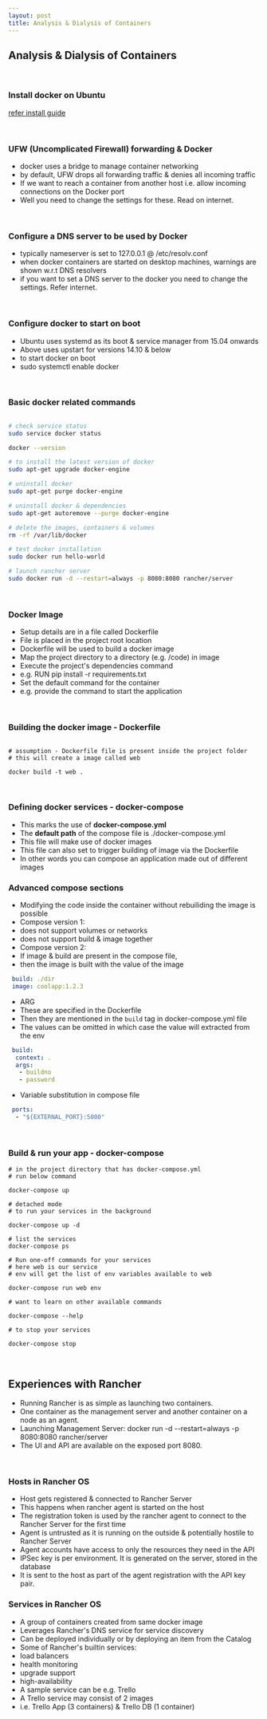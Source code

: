 ```yaml
---
layout: post
title: Analysis & Dialysis of Containers
---
```


## Analysis & Dialysis of Containers

<br />

### Install docker on Ubuntu

[refer install guide](https://docs.docker.com/engine/installation/linux/ubuntulinux/)

<br />

### UFW (Uncomplicated Firewall) forwarding & Docker

- docker uses a bridge to manage container networking
- by default, UFW drops all forwarding traffic & denies all incoming traffic
- If we want to reach a container from another host i.e. allow incoming connections on the Docker port
- Well you need to change the settings for these. Read on internet.

<br />

### Configure a DNS server to be used by Docker

- typically nameserver is set to 127.0.0.1 @ /etc/resolv.conf
- when docker containers are started on desktop machines, warnings are shown w.r.t DNS resolvers
- if you want to set a DNS server to the docker you need to change the settings. Refer internet.

<br />

### Configure docker to start on boot

- Ubuntu uses systemd as its boot & service manager from 15.04 onwards
- Above uses upstart for versions 14.10 & below
- to start docker on boot
 - sudo systemctl enable docker

<br />

### Basic docker related commands

```bash

# check service status
sudo service docker status

docker --version

# to install the latest version of docker
sudo apt-get upgrade docker-engine

# uninstall docker
sudo apt-get purge docker-engine

# uninstall docker & dependencies 
sudo apt-get autoremove --purge docker-engine

# delete the images, containers & volumes
rm -rf /var/lib/docker

# test docker installation
sudo docker run hello-world

# launch rancher server
sudo docker run -d --restart=always -p 8080:8080 rancher/server
```

<br />

### Docker Image

- Setup details are in a file called Dockerfile
- File is placed in the project root location
- Dockerfile will be used to build a docker image
- Map the project directory to a directory (e.g. /code) in image
- Execute the project's dependencies command
 - e.g. RUN pip install -r requirements.txt
- Set the default command for the container
 - e.g. provide the command to start the application

<br />

### Building the docker image - Dockerfile

```

# assumption - Dockerfile file is present inside the project folder
# this will create a image called web

docker build -t web .
```

<br />

### Defining docker services - docker-compose

- This marks the use of **docker-compose.yml**
 - The **default path** of the compose file is ./docker-compose.yml
- This file will make use of docker images
- This file can also set to trigger building of image via the Dockerfile
- In other words you can compose an application made out of different images

### Advanced compose sections

- Modifying the code inside the container without rebuiliding the image is possible
- Compose version 1:
 - does not support volumes or networks
 - does not support build & image together
- Compose version 2: 
 - If image & build are present in the compose file, 
 - then the image is built with the value of the image
 ```yaml
  build: ./dir
  image: coolapp:1.2.3
 ```
 - ARG
  - These are specified in the Dockerfile
  - Then they are mentioned in the ```build``` tag in docker-compose.yml file
  - The values can be omitted in which case the value will extracted from the env
 ```yaml
  build:
   context: .
   args:
    - buildno
    - password
 ```
 - Variable substitution in compose file
 ```yaml
  ports:
   - "${EXTERNAL_PORT}:5000"
 ```

<br />

### Build & run your app - docker-compose

```
# in the project directory that has docker-compose.yml
# run below command

docker-compose up

# detached mode
# to run your services in the background

docker-compose up -d

# list the services
docker-compose ps

# Run one-off commands for your services
# here web is our service
# env will get the list of env variables available to web

docker-compose run web env

# want to learn on other available commands

docker-compose --help

# to stop your services

docker-compose stop
```

<br />

## Experiences with Rancher

- Running Rancher is as simple as launching two containers. 
- One container as the management server and another container on a node as an agent. 
- Launching Management Server: docker run -d --restart=always -p 8080:8080 rancher/server
 - The UI and API are available on the exposed port 8080.

<br />

### Hosts in Rancher OS

- Host gets registered & connected to Rancher Server
 - This happens when rancher agent is started on the host
 - The registration token is used by the rancher agent to connect to the Rancher Server for the first time
 - Agent is untrusted as it is running on the outside & potentially hostile to Rancher Server
 - Agent accounts have access to only the resources they need in the API
 - IPSec key is per environment. It is generated on the server, stored in the database
  - It is sent to the host as part of the agent registration with the API key pair.

### Services in Rancher OS

- A group of containers created from same docker image
- Leverages Rancher's DNS service for service discovery
- Can be deployed individually or by deploying an item from the Catalog
- Some of Rancher's builtin services:
 - load balancers
 - health monitoring
 - upgrade support
 - high-availability
- A sample service can be e.g. Trello
 - A Trello service may consist of 2 images
 - i.e. Trello App (3 containers) & Trello DB (1 container)

